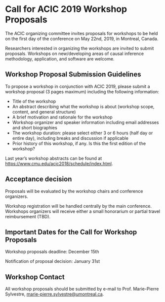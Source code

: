 # Call for ACIC 2019 Workshop Proposals

The ACIC organizing committee invites proposals for workshops to be held on the
first day of the conference on May 22nd, 2019, in Montreal, Canada.

Researchers interested in organizing the workshops are invited to submit
proposals. Workshops on new/developing areas of causal inference methodology,
application, and software are welcome.

## Workshop Proposal Submission Guidelines

To propose a workshop in conjunction with ACIC 2019, please submit a workshop
proposal (3 pages maximum) including the following information:

* Title of the workshop
* An abstract describing what the workshop is about (workshop scope, content,
   and general structure)
* A brief motivation and rationale for the workshop
* Workshop organizer and speaker information including email addresses and short
   biographies
* The workshop duration: please select either 3 or 6 hours (half day or entire
   day), including breaks and discussion if applicable
* Prior history of this workshop, if any. Is this the first edition of the
   workshop?

Last year’s workshop abstracts can be found at
<https://www.cmu.edu/acic2018/schedule/index.html>.

## Acceptance decision

Proposals will be evaluated by the workshop chairs and conference organizers.

Workshop registration will be handled centrally by the main conference.
Workshops organizers will receive either a small honorarium or partial travel
reimbursement (TBD).

## Important Dates for the Call for Workshop Proposals

Workshop proposals deadline: December 15th

Notification of proposal decision: January 31st

## Workshop Contact

All workshop proposals should be submitted by e-mail to Prof. Marie-Pierre
Sylvestre, <marie-pierre.sylvestre@umontreal.ca>.

